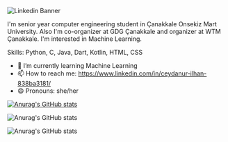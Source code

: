 ![Linkedin Banner](https://user-images.githubusercontent.com/44268599/170716725-60abdfc0-e96b-42a7-9b0c-2b0ae46be351.jpg)


I'm senior year computer engineering student in Çanakkale Onsekiz Mart University. Also I'm co-organizer at GDG Çanakkale and organizer at WTM Çanakkale. I'm interested in Machine Learning. 

Skills: Python, C, Java, Dart, Kotlin, HTML, CSS

- 🌱 I’m currently learning Machine Learning
- 📫 How to reach me: https://www.linkedin.com/in/ceydanur-ilhan-838ba3181/
- 😄 Pronouns: she/her


[![Anurag's GitHub stats](https://github-readme-stats.vercel.app/api?username=ceydanurilhan)](https://github.com/anuraghazra/github-readme-stats)

![Anurag's GitHub stats](https://github-readme-stats.vercel.app/api?username=ceydanurilhan&show_icons=true)

![Anurag's GitHub stats](https://github-readme-stats.vercel.app/api?username=ceydanurilhan&show_icons=true&theme=gruvbox)
